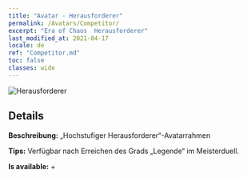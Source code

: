 ```yaml
---
title: "Avatar - Herausforderer"
permalink: /Avatars/Competitor/
excerpt: "Era of Chaos  Herausforderer"
last_modified_at: 2021-04-17
locale: de
ref: "Competitor.md"
toc: false
classes: wide
---
```

 ![Herausforderer](/images/a/avatarFrame_2.png)

## Details

 **Beschreibung:** „Hochstufiger Herausforderer“-Avatarrahmen 

 **Tips:** Verfügbar nach Erreichen des Grads „Legende“ im Meisterduell. 

 **Is available:**  + 


